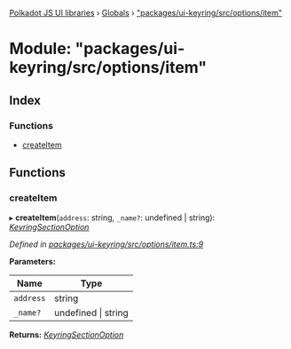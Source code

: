 [Polkadot JS UI libraries](../README.md) › [Globals](../globals.md) › ["packages/ui-keyring/src/options/item"](_packages_ui_keyring_src_options_item_.md)

# Module: "packages/ui-keyring/src/options/item"

## Index

### Functions

* [createItem](_packages_ui_keyring_src_options_item_.md#createitem)

## Functions

###  createItem

▸ **createItem**(`address`: string, `_name?`: undefined | string): *[KeyringSectionOption](../interfaces/_packages_ui_keyring_src_options_types_.keyringsectionoption.md)*

*Defined in [packages/ui-keyring/src/options/item.ts:9](https://github.com/polkadot-js/ui/blob/55f3ca65/packages/ui-keyring/src/options/item.ts#L9)*

**Parameters:**

Name | Type |
------ | ------ |
`address` | string |
`_name?` | undefined &#124; string |

**Returns:** *[KeyringSectionOption](../interfaces/_packages_ui_keyring_src_options_types_.keyringsectionoption.md)*
